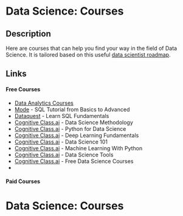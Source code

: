 # Data Science: Courses

## Description

Here are courses that can help you find your way in the field of Data Science. It is tailored based on this useful [data scientist roadmap](https://media.geeksforgeeks.org/wp-content/cdn-uploads/20201204213645/Data-Science-Roadmap.png).

## Links
#### Free Courses
- [Data Analytics Courses](/data-analytics/courses.md)
- [Mode](https://mode.com/sql-tutorial/) - SQL Tutorial from Basics to Advanced
- [Dataquest](https://app.dataquest.io/) - Learn SQL Fundamentals
- [Cognitive Class.ai](https://cognitiveclass.ai/courses/course-v1:CognitiveClass+DS0103EN+v3) - Data Science Methodology
- [Cognitive Class.ai](https://cognitiveclass.ai/courses/course-v1:CognitiveClass+PY0101EN+v3) - Python for Data Science
- [Cognitive Class.ai](https://cognitiveclass.ai/courses/course-v1:DeepLearning.TV+ML0115EN+v2.0) - Deep Learning Fundamentals
- [Cognitive Class.ai](https://cognitiveclass.ai/courses/course-v1:BigDataUniversity+DS0101EN+v1) - Data Science 101
- [Cognitive Class.ai](https://cognitiveclass.ai/courses/course-v1:BDU+ML0101EN+v4) - Machine Learning With Python
- [Cognitive Class.ai](https://cognitiveclass.ai/courses/course-v1:CognitiveClass+DS0105EN+v3) - Data Science Tools
- [Cognitive Class.ai](https://cognitiveclass.ai/courses?type%5B%5D=all&sort%5B%5D=most_popular&tier%5B%5D=free&topic%5B%5D=data-science) - Free Data Science Courses
- 
#### Paid Courses

# Data Science: Courses







